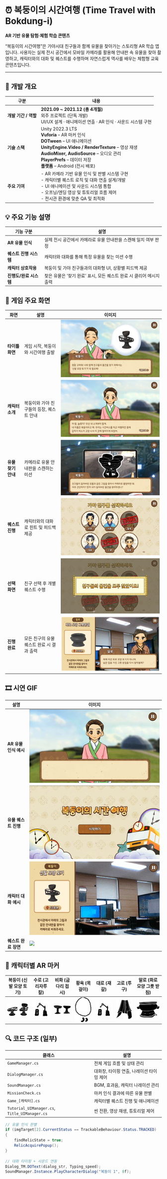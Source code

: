 # ⏰ 복둥이의 시간여행 (Time Travel with Bokdung-i)

**AR 기반 유물 탐험·체험 학습 콘텐츠**

“복둥이의 시간여행”은 가야시대 친구들과 함께 유물을 찾아가는 스토리형 AR 학습 앱입니다.
사용자는 실제 전시 공간에서 모바일 카메라를 활용해 안내판 속 유물을 찾아 촬영하고,
캐릭터와의 대화 및 퀘스트를 수행하며 자연스럽게 역사를 배우는 체험형 교육 콘텐츠입니다.

---

## 📅 개발 개요

| 구분             | 내용                                                                                                                                                                                                                     |
| -------------- | ---------------------------------------------------------------------------------------------------------------------------------------------------------------------------------------------------------------------- |
| **개발 기간 / 역할** | **2021.09 \~ 2021.12 (총 4개월)**<br>외주 프로젝트 (단독 개발)<br>UI/UX 설계 · 애니메이션 연출 · AR 인식 · 사운드 시스템 구현                                                                                                                          |
| **기술 스택**      | Unity 2022.3 LTS<br>**Vuforia** – AR 마커 인식<br>**DOTween** – UI 애니메이션<br>**UnityEngine.Video / RenderTexture** – 영상 재생<br>**AudioMixer, AudioSource** – 오디오 관리<br>**PlayerPrefs** – 데이터 저장<br>**플랫폼** – Android (전시 배포) |
| **주요 기여**      | - AR 카메라 기반 유물 인식 및 판별 시스템 구현<br>- 캐릭터별 퀘스트 로직 및 대화 연출 설계/개발<br>- UI 애니메이션 및 사운드 시스템 통합<br>- 오프닝/엔딩 영상 및 튜토리얼 흐름 제어<br>- 전시관 환경에 맞춘 QA 및 최적화                                                                           |

## 💡 주요 기능 설명

| 기능 구분          | 설명                                        |
| -------------- | ----------------------------------------- |
| **AR 유물 인식**   | 실제 전시 공간에서 카메라로 유물 안내판을 스캔해 일치 여부 판정      |
| **퀘스트 진행 시스템** | 캐릭터와 대화를 통해 특정 유물을 찾는 미션 수행               |
| **캐릭터 상호작용**   | 복둥이 및 가야 친구들과의 대화형 UI, 상황별 피드백 제공         |
| **진행도/완료 시스템** | 찾은 유물은 ‘찾기 완료’ 표시, 모든 퀘스트 완료 시 클리어 메시지 출력 |

## 📸 게임 주요 화면

| 화면           | 설명                       | 이미지                           |
| ------------ | ------------------------ | ----------------------------- |
| **타이틀 화면**   | 게임 시작, 복둥이와 시간여행 출발      | ![타이틀](Screenshots/그림1.png)   |
| **캐릭터 소개**   | 복둥이와 가야 친구들의 등장, 퀘스트 안내  | ![캐릭터소개](Screenshots/그림3.png) |
| **유물 찾기 안내** | 카메라로 유물 안내판을 스캔하는 미션     | ![유물찾기](Screenshots/그림4.png)  |
| **퀘스트 진행**   | 캐릭터와의 대화로 힌트 및 피드백 제공    | ![퀘스트](Screenshots/그림5.png)   |
| **선택 화면**    | 친구 선택 후 개별 퀘스트 수행        | ![선택](Screenshots/그림6.png)    |
| **진행 완료**    | 모든 친구의 유물 퀘스트 완료 시 결과 출력 | ![완료](Screenshots/그림7.png)    |


## 🎞️ 시연 GIF

| 설명              | 이미지                                                                 |
| --------------- | ------------------------------------------------------------------- |
| **AR 유물 인식 예시** | ![](Screenshots/293630507-df650402-0289-4444-b64b-294c012eff30.gif) |
| **유물 퀘스트 진행**   | ![](Screenshots/293630607-5fee957b-0924-4862-b3f7-61330f14cb2e.gif) |
| **캐릭터 대화 예시**   | ![](Screenshots/293633270-6168c095-5034-4d81-af3f-4b69eab93b91.gif) |
| **퀘스트 완료 장면**   | ![](Screenshots/293633323-05ad2c94-73ca-4569-958b-947661ceae97.gif) |

## 📎 캐릭터별 AR 마커

| 복둥이 (신발 모양 토기)                                           | 수로 (고리자루칼)                                    | 비화 (굽다리 접시)                                           | 황옥 (목걸이)                                                | 대로 (재갈)                                               | 고로 (투구)                                              | 말로 (화로 모양 그릇 받침)                                      |
| -------------------------------------------------------- | --------------------------------------------- | ----------------------------------------------------- | ------------------------------------------------------- | ----------------------------------------------------- | ---------------------------------------------------- | ----------------------------------------------------- |
| <img src="Screenshots/Bokdungi_scaled.jpg" width="100"/> | <img src="Screenshots/Suro.jpg" width="100"/> | <img src="Screenshots/Bihwa_scaled.jpg" width="100"/> | <img src="Screenshots/Hwangok_scaled.jpg" width="100"/> | <img src="Screenshots/Daero_scaled.jpg" width="100"/> | <img src="Screenshots/Goro_scaled.jpg" width="100"/> | <img src="Screenshots/Malro_scaled.jpg" width="100"/> |


## 🔍 코드 구조 (일부)

| 클래스                                           | 설명                       |
| --------------------------------------------- | ------------------------ |
| `GameManager.cs`                              | 전체 게임 흐름 및 상태 관리         |
| `DialogManager.cs`                            | 대화창, 타이핑 연출, 나레이션 타이밍 제어 |
| `SoundManager.cs`                             | BGM, 효과음, 캐릭터 나레이션 관리    |
| `MissionCheck.cs`                             | 마커 인식 결과에 따른 유물 판별       |
| `Game_[캐릭터].cs`                               | 캐릭터별 퀘스트 진행 및 애니메이션      |
| `Tutorial_UIManager.cs`, `Title_UIManager.cs` | 씬 전환, 영상 재생, 튜토리얼 제어     |

```csharp
// 유물 인식 판별
if (imgTarget[2].CurrentStatus == TrackableBehaviour.Status.TRACKED)
{
    findRelicState = true;
    RelicAcquirePopup();
}

// 대화 타이핑 + 사운드 연동
Dialog_TM.DOText(dialog_str, Typing_speed);
SoundManager.Instance.PlayCharacterDialog("복둥이 1", 8f);
```
